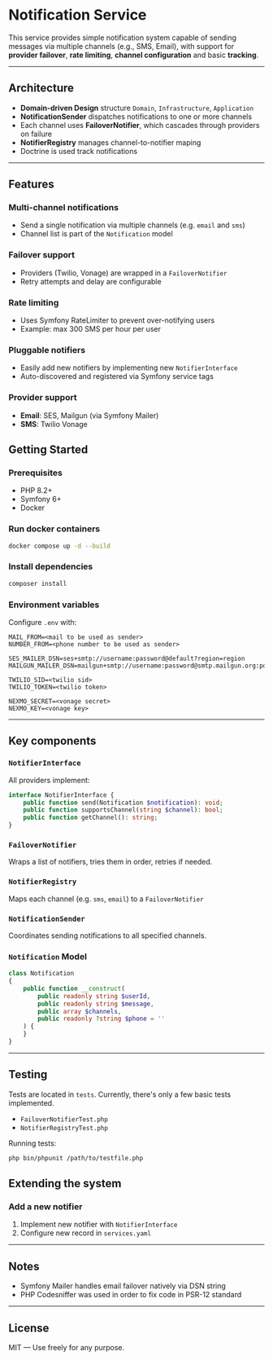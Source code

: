 # Notification Service

This service provides simple notification system capable of sending messages via multiple channels (e.g., SMS, Email), with support for **provider failover**, **rate limiting**, **channel configuration** and basic **tracking**.

---

## Architecture
- **Domain-driven Design** structure `Domain`, `Infrastructure`, `Application`
- **NotificationSender** dispatches notifications to one or more channels
- Each channel uses **FailoverNotifier**, which cascades through providers on failure
- **NotifierRegistry** manages channel-to-notifier maping
- Doctrine is used track notifications

---

## Features

### Multi-channel notifications
- Send a single notification via multiple channels (e.g. `email` and `sms`)
- Channel list is part of the `Notification` model

### Failover support
- Providers (Twilio, Vonage) are wrapped in a `FailoverNotifier`
- Retry attempts and delay are configurable

### Rate limiting
- Uses Symfony RateLimiter to prevent over-notifying users
- Example: max 300 SMS per hour per user

### Pluggable notifiers
- Easily add new notifiers by implementing new `NotifierInterface`
- Auto-discovered and registered via Symfony service tags

### Provider support
- **Email**: SES, Mailgun (via Symfony Mailer)
- **SMS**: Twilio Vonage

## Getting Started

### Prerequisites
- PHP 8.2+
- Symfony 6+
- Docker

### Run docker containers
```bash
docker compose up -d --build
```

### Install dependencies
```bash
composer install
```

### Environment variables
Configure `.env` with:
```dotenv
MAIL_FROM=<mail to be used as sender>
NUMBER_FROM=<phone number to be used as sender>

SES_MAILER_DSN=ses+smtp://username:password@default?region=region
MAILGUN_MAILER_DSN=mailgun+smtp://username:password@smtp.mailgun.org:port

TWILIO_SID=<twilio sid>
TWILIO_TOKEN=<twilio token>

NEXMO_SECRET=<vonage secret>
NEXMO_KEY=<vonage key>
```

---

## Key components

### `NotifierInterface`
All providers implement:
```php
interface NotifierInterface {
    public function send(Notification $notification): void;
    public function supportsChannel(string $channel): bool;
    public function getChannel(): string;
}
```

### `FailoverNotifier`
Wraps a list of notifiers, tries them in order, retries if needed.

### `NotifierRegistry`
Maps each channel (e.g. `sms`, `email`) to a `FailoverNotifier`

### `NotificationSender`
Coordinates sending notifications to all specified channels.

### `Notification` Model
```php
class Notification
{
    public function __construct(
        public readonly string $userId,
        public readonly string $message,
        public array $channels,
        public readonly ?string $phone = ''
    ) {
    }
}
```

---

## Testing
Tests are located in `tests`. Currently, there's only a few basic tests implemented.

- `FailoverNotifierTest.php`
- `NotifierRegistryTest.php`

Running tests:
```bash
php bin/phpunit /path/to/testfile.php
```

## Extending the system

### Add a new notifier
1. Implement new notifier with `NotifierInterface`
2. Configure new record in `services.yaml`

---

## Notes
- Symfony Mailer handles email failover natively via DSN string
- PHP Codesniffer was used in order to fix code in PSR-12 standard

---


## License
MIT — Use freely for any purpose.
